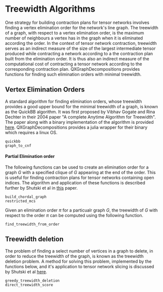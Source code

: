 # Treewidth Algorithms

One strategy for building contraction plans for tensor networks involves finding a vertex 
elimination order for the network's line graph. The treewidth of a graph, with respect to a
vertex elimination order, is the maximum number of neighbours a vertex has in the graph when
it is eliminated according the order. In the context of tensor network contraction, 
treewidth serves as an indirect measure of the size of the largest intermediate tensor 
produced while contracting a network according to a the contraction plan built from the
elimination order. It is thus also an indirect measure of the computational cost of 
contracting a tensor network according to the corresponding contraction plan. 
QXGraphDecompositions provides functions for finding such elimination orders with minimal 
treewidth.

## Vertex Elimination Orders

A standard algorithm for finding elimination orders, whose treewidth provides a good upper
bound for the minimal treewidth of a graph, is known as the QuickBB algorithm.
It was first proposed by Vibhav Gogate and Rina Dechter in their 2004 paper "A complete 
Anytime Algorithm for Treewidth". The paper along with a binary implementation of the 
algorithm is provided [here](http://www.hlt.utdallas.edu/~vgogate/quickbb.html). 
QXGraphDecompositions provides a julia wrapper for their binary which requires a linux OS.

```@docs
quickbb
graph_to_cnf
```

#### Partial Elimination order

The following functions can be used to create an elimination order for a graph $G$ with a 
specified clique of $G$ appearing at the end of the order. This is useful for finding
contraction plans for tensor networks containing open indices. The algorithm and application
of these functions is described further by Shutski et al in 
[this](https://arxiv.org/abs/1911.12242) paper.

```@docs
build_chordal_graph
restricted_mcs
```

Given an elimination order $\pi$ for a particualr graph $G$, the treewidth of $G$ with 
respect to the order $\pi$ can be computed using the following function.

```@docs
find_treewidth_from_order
```

## Treewidth deletion

The problem of finding a select number of vertices in a graph to delete, in order to reduce
the treewidth of the graph, is known as the treewidth deletion problem. A method for 
solving this problem, implemented by the functions below, and it's application to tensor 
network slicing is discussed by Shutski et al [here](https://journals.aps.org/pra/abstract/10.1103/PhysRevA.102.062614).

```@docs
greedy_treewidth_deletion
direct_treewidth_score
```